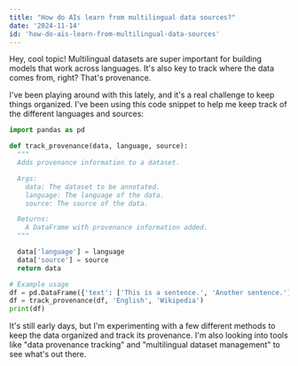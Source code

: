 ```yaml
---
title: "How do AIs learn from multilingual data sources?"
date: '2024-11-14'
id: 'how-do-ais-learn-from-multilingual-data-sources'
---
```


Hey, cool topic!  Multilingual datasets are super important for building models that work across languages.  It's also key to track where the data comes from, right?  That's provenance. 

I've been playing around with this lately, and it's a real challenge to keep things organized.  I've been using this code snippet to help me keep track of the different languages and sources:

```python
import pandas as pd

def track_provenance(data, language, source):
  """
  Adds provenance information to a dataset.

  Args:
    data: The dataset to be annotated.
    language: The language of the data.
    source: The source of the data.

  Returns:
    A DataFrame with provenance information added.
  """

  data['language'] = language
  data['source'] = source
  return data

# Example usage
df = pd.DataFrame({'text': ['This is a sentence.', 'Another sentence.']})
df = track_provenance(df, 'English', 'Wikipedia')
print(df)
```

It's still early days, but I'm experimenting with a few different methods to keep the data organized and track its provenance.  I'm also looking into tools like "data provenance tracking" and "multilingual dataset management" to see what's out there.

